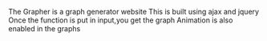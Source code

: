 The Grapher is a graph generator website
This is built using ajax and jquery
Once the function is put in input,you get the graph 
Animation is also enabled in the graphs 
